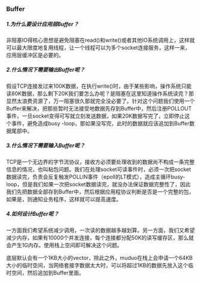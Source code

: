 ### Buffer

##### 1.为什么要设计应用层Buffer？

非阻塞IO得核心思想是避免阻塞在read()和write()或者其他IO系统调用上，这样就可以最大限度地复用线程，让一个线程可以为多个socket连接服务，这样一来，应用层缓冲区是必要的。

##### 2.什么情况下需要输出Buffer呢？

假设TCP连接发过来100K数据，在执行write()时，由于某些影响，操作系统只能读80K数据，那么剩下20K我们要怎么办呢？是阻塞在这里知道操作系统读完？那显然太浪费资源了，万一阻塞很久那就完全没必要了。针对这个问题我们使用一个Buffer来解决，把那些暂时无法接受地数据先存到Buffer中，然后注册POLLOUT事件，一旦socket变得可写就立刻发送数据，如果20K数据写完了，立即停止这个事件，避免造成busy -loop，那如果没写完，此时的数据就应该追加到Buffer数据尾部中。

##### 3.什么情况下需要输入Buffer呢？

TCP是一个无边界的字节流协议，接收方必须要处理收到的数据尚不构成一条完整信息的情况，也叫粘包问题。我们在处理socket可读事件时，必须一次把socket数据读完，负责会反复触发POLLIN事件（epoll的LT模式），造成主循环busy-loop，但是我们如果一次把socket数据读完，就没办法保证数据完整性了，因此我们先把数据全部存到Buffer中，然后根据应用程协议判断是否是一个完整的包，如果是，则通知业务程序，这样就可以提高速度。

##### 4.如何设计Buffer呢？

一方面我们希望系统减少调用，一次读的数据越多越划算。另一方面，我们又希望减少内存，如果有10000个并发连接，每个连接都分配50K的读写缓存区，那么就会产生1G内存。使用栈上空间即可解决这个问题。



底层默认会有一个1KB大小的vector，除此之外，muduo在栈上会申请一个64KB大小的临时空间，当网络套接字数据太大时，可以将超过1KB的数据先放入这个临时空间，然后追加到Buffer里面。